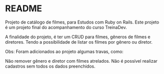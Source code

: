# README

Projeto de catálogo de filmes, para Estudos com Ruby on Rails.
Este projeto é um projeto final do acompanhamento do curso TreinaDev.

A finalidade do projeto, é ter um CRUD para filmes, gêneros de filmes e diretores.
Tendo a possibilidade de listar os filmes por gênero ou diretor.

Obs: Foram adicionados ao projeto algumas travas, como:

Não remover gênero e diretor com filmes atrelados.
Não é possível realizar cadastros sem todos os dados preenchidos.